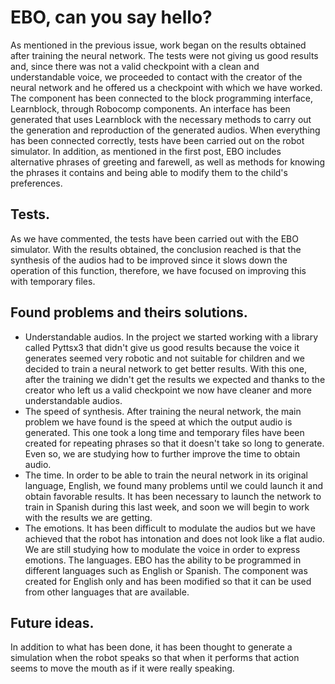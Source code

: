 # EBO, can you say hello?
As mentioned in the previous issue, work began on the results obtained after training the neural network. The tests were not giving us good results and, since there was not a valid checkpoint with a clean and understandable voice, we proceeded to contact with the creator of the neural network and he offered us a checkpoint with which we have worked.
The component has been connected to the block programming interface, Learnblock, through Robocomp components. An interface has been generated that uses Learnblock with the necessary methods to carry out the generation and reproduction of the generated audios. When everything has been connected correctly, tests have been carried out on the robot simulator.
In addition, as mentioned in the first post, EBO includes alternative phrases of greeting and farewell, as well as methods for knowing the phrases it contains and being able to modify them to the child's preferences.
## Tests.
As we have commented, the tests have been carried out with the EBO simulator. With the results obtained, the conclusion reached is that the synthesis of the audios had to be improved since it slows down the operation of this function, therefore, we have focused on improving this with temporary files.
## Found problems and theirs solutions.
- Understandable audios. In the project we started working with a library called Pyttsx3 that didn't give us good results because the voice it generates seemed very robotic and not suitable for children and we decided to train a neural network to get better results. With this one, after the training we didn't get the results we expected and thanks to the creator who left us a valid checkpoint we now have cleaner and more understandable audios.
- The speed of synthesis. After training the neural network, the main problem we have found is the speed at which the output audio is generated. This one took a long time and temporary files have been created for repeating phrases so that it doesn't take so long to generate. Even so, we are studying how to further improve the time to obtain audio.
- The time. In order to be able to train the neural network in its original language, English, we found many problems until we could launch it and obtain favorable results. It has been necessary to launch the network to train in Spanish during this last week, and soon we will begin to work with the results we are getting.
- The emotions. It has been difficult to modulate the audios but we have achieved that the robot has intonation and does not look like a flat audio. We are still studying how to modulate the voice in order to express emotions.
The languages. EBO has the ability to be programmed in different languages such as English or Spanish. The component was created for English only and has been modified so that it can be used from other languages that are available.
## Future ideas.
In addition to what has been done, it has been thought to generate a simulation when the robot speaks so that when it performs that action seems to move the mouth as if it were really speaking.

